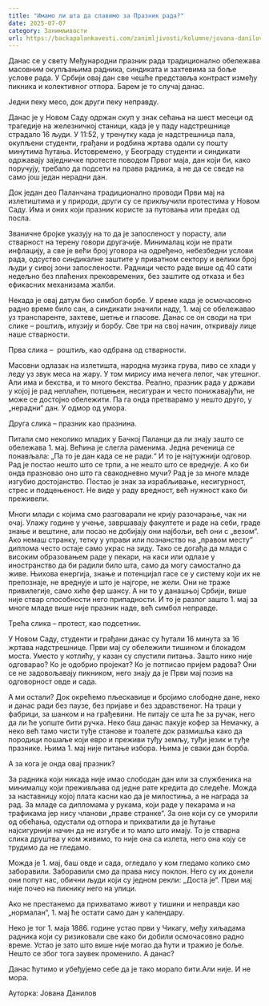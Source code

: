 ```yaml
---
title: "Имамо ли шта да славимо за Празник рада?"
date: 2025-07-07
category: Занимљивости
url: https://backapalankavesti.com/zanimljivosti/kolumne/jovana-danilov-kolumna/imamo-li-sta-da-slavimo-za-praznik-rada/
---
```


Данас се у свету Међународни празник рада традиционално обележава масовним окупљањима радника, синдиката и захтевима за боље услове рада. У Србији овај дан све чешће представља контраст између пикника и колективног отпора. Барем је то случај данас.

Једни пеку месо, док други пеку неправду.

Данас је у Новом Саду одржан скуп у знак сећања на шест месеци од трагедије на железничкој станици, када је у паду надстрешнице страдало 16 људи. У 11:52, у тренутку када је надстрешница пала, окупљени студенти, грађани и родбина жртава одали су пошту минутима ћутања. Истовремено, у Београду студенти и синдикати одржавају заједничке протесте поводом Првог маја, дан који би, како поручују, требало да подсети на права радника, а не да се сведе на само још један нерадни дан.

Док један део Паланчана традиционално проводи Први мај на излетиштима и у природи, други су се прикључили протестима у Новом Саду. Има и оних који празник користе за путовања или предах од посла.

Званичне бројке указују на то да је запосленост у порасту, али стварност на терену говори другачије. Минималац који не прати инфлацију, а све је већи број уговора на одређено, небезбедни услови рада, одсуство синдикалне заштите у приватном сектору и велики број људи у сивој зони запослености. Радници често раде више од 40 сати недељно без плаћених прековремених, без заштите од отказа и без ефикасних механизама жалби.

Некада је овај датум био симбол борбе. У време када је осмочасовно радно време било сан, а синдикати значили наду, 1. мај се обележавао уз транспаренте, захтеве, шетње и гласове. Данас се он своди на три слике – роштиљ, илузију и борбу. Све три на свој начин, откривају лице наше стварности.

Прва слика –  роштиљ, као одбрана од стварности.

Масовни одлазак на излетишта, народна музика грува, пиво се хлади у леду уз звук меса на жару. У том мирису има нечега лепог, чак утешног. Али има и бекства, и то много бекства. Реално, празник рада у држави у којој је рад неплаћен, потцењен, несигуран и често понижавајући, не може се достојно обележити. Па га онда претварамо у нешто друго, у „нерадни“ дан. У одмор од умора.

Друга слика – празник као празнина.

Питали смо неколико младих у Бачкој Паланци да ли знају зашто се обележава 1. мај. Већина је слегла раменима. Једна реченица се понављала: „Па то је дан када се не ради.“ И то је најтужнији одговор. Рад је постао нешто што се трпи, а не нешто што се вреднује. А ко би онда празновао оно што га свакодневно мучи? Рад је за многе младе изгубио достојанство. Постао је знак за израбљивање, несигурност, стрес и подцењеност. Не виде у раду вредност, већ нужност како би преживели.

Многи млади с којима смо разговарали не крију разочарање, чак ни очај. Улажу године у учење, завршавају факултете и раде на себи, граде знање и вештине, али посао не добијају они најбољи, већ они с „везом“. Ако немаш странку, тетку у управи или познанство на „правом месту“ диплома често остаје само украс на зиду. Тако се догађа да млади с високим образовањем раде у пекари, на каси или одлазе у иностранство да би радили било шта, само да могу самостално да живе. Њихова енергија, знање и потенцијал гасе се у систему који их не препознаје, не вреднује и што је најгоре, не жели. Они не траже привилегије, само хиће фер шансу. А ни то у данашњој Србији, више није ствар способности него припадности. И то је разлог зашто 1. мај за многе младе више није празник наде, већ симбол неправде.

Трећа слика – протест, као подсетник.

У Новом Саду, студенти и грађани данас су ћутали 16 минута за 16 жртава надстрешнице. Први мај су обележили тишином и блокадом моста. Уместо у котлићу, у казан су спустили питања. Зашто нико није одговарао? Ко је одобрио пројекат? Ко је потписао пријем радова? Они се не задовољавају пикником, него знају да је Први мај позив на одговорност овде и сада.

А ми остали? Док окрећемо пљескавице и бројимо слободне дане, неко и данас ради без паузе, без пријаве и без здравственог. На траци у фабрици, за шанком и на грађевини. Не питају се шта ће за ручак, него да ли ће уопште бити ручка. Неко баш данас пакује кофер за Немачку, а неко већ тамо чисти туђе станове и тоалете док размишља како да породици пошаље који евро и преживи туђу земљу, туђи језик и туђе празнике. Њима 1. мај није питање избора. Њима је сваки дан борба.

А за кога је онда овај празник?

За радника који никада није имао слободан дан или за службеника на минималцу који преживљава од једне рате кредита до следеће. Можда за наставницу којој плата касни као да је милостиња, а не награда за рад. За младе са дипломама у рукама, који раде у пекарама и на трафикама јер нису чланови „праве странке“. За оне који су се уморили од обећања, одустали од отпора и прихватили да је ћутање најсигурнији начин да не изгубе и то мало што имају. То је стварна слика друштва у ком живимо, то није она са излета, него она коју се трудимо да не гледамо.

Можда је 1. мај, баш овде и сада, огледало у ком гледамо колико смо заборавили. Заборавили смо да права нису поклон. Него су их донели они попут нас, обични људи који су једном рекли: „Доста је“. Први мај није почео на пикнику него на улици.

Ако не престанемо да прихватамо живот у тишини и неправди као „нормалан“, 1. мај ће остати само дан у календару.

Неко је тог 1. маја 1886. године устао први у Чикагу, међу хиљадама радника који су ризиковали све како би добили осмочасовно радно време. Устао је зато што више није могао да ћути и тражио је боље. Нешто се због тога заувек променило. А данас?

Данас ћутимо и убеђујемо себе да је тако морало бити.Али није. И не мора.

Ауторка: Јована Данилов
